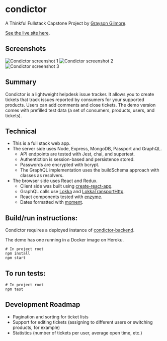 # condictor

A Thinkful Fullstack Capstone Project
by [Grayson Gilmore](https://github.com/gilmoreg/).

[See the live site here](http://condictor.gilmoreg.com/).

## Screenshots
![Condictor screenshot 1](http://res.cloudinary.com/dk85nueap/image/upload/c_scale,w_300/v1494190293/Screen_Shot_2017-05-07_at_3.49.04_PM_jgbddw.png)
![Condictor screenshot 2](http://res.cloudinary.com/dk85nueap/image/upload/c_scale,w_300/v1494190358/Screen_Shot_2017-05-07_at_3.48.51_PM_nnswrt.png)
![Condictor screenshot 3](http://res.cloudinary.com/dk85nueap/image/upload/c_scale,w_300/v1494190391/Screen_Shot_2017-05-07_at_3.48.12_PM_b0gx2w.png)

## Summary
Condictor is a lightweight helpdesk issue tracker. It allows you to create tickets that track issues reported by consumers for your supported products. Users can add comments and close tickets. The demo version comes with prefilled test data (a set of consumers, products, users, and tickets).

## Technical
* This is a full stack web app.
* The server side uses Node, Express, MongoDB, Passport and GraphQL.
    * API endpoints are tested with Jest, chai, and supertest.
    * Authentiction is session-based and persistence stored.
    * Passwords are encrypted with bcrypt.
    * The GraphQL implementation uses the buildSchema approach with classes as resolvers.
* The browser side uses React and Redux.
    * Client side was built using [create-react-app](https://github.com/facebookincubator/create-react-app).
    * GraphQL calls use [Lokka](https://github.com/kadirahq/lokka) and [LokkaTransportHttp](https://github.com/kadirahq/lokka-transport-http).
    * React components tested with [enzyme](https://github.com/airbnb/enzyme).
    * Dates formatted with [moment](https://momentjs.com/).

## Build/run instructions:

Condictor requires a deployed instance of [condictor-backend](https://github.com/gilmoreg/condictor-backend).

The demo has one running in a Docker image on Heroku.

```
# In project root
npm install
npm start
```

## To run tests:
```
# In project root
npm test
```

## Development Roadmap
* Pagination and sorting for ticket lists
* Support for editing tickets (assigning to different users or switching products, for example)
* Statistics (number of tickets per user, average open time, etc.)
